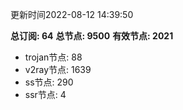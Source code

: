更新时间2022-08-12 14:39:50

**总订阅: 64**
**总节点: 9500**
**有效节点: 2021**
- trojan节点: 88
- v2ray节点: 1639
- ss节点: 290
- ssr节点: 4
